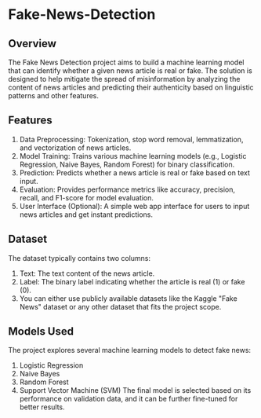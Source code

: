 # Fake-News-Detection

## Overview

The Fake News Detection project aims to build a machine learning model that can identify whether a given news article is real or fake. The solution is designed to help mitigate the spread of misinformation by analyzing the content of news articles and predicting their authenticity based on linguistic patterns and other features.

## Features

1) Data Preprocessing: Tokenization, stop word removal, lemmatization, and vectorization of news articles.
2) Model Training: Trains various machine learning models (e.g., Logistic Regression, Naive Bayes, Random Forest) for binary classification.
3) Prediction: Predicts whether a news article is real or fake based on text input.
4) Evaluation: Provides performance metrics like accuracy, precision, recall, and F1-score for model evaluation.
5) User Interface (Optional): A simple web app interface for users to input news articles and get instant predictions.

## Dataset

The dataset typically contains two columns:

1) Text: The text content of the news article.
2) Label: The binary label indicating whether the article is real (1) or fake (0).
3) You can either use publicly available datasets like the Kaggle "Fake News" dataset or any other dataset that fits the project scope.

## Models Used

The project explores several machine learning models to detect fake news:

1) Logistic Regression
2) Naive Bayes
3) Random Forest
4) Support Vector Machine (SVM)
The final model is selected based on its performance on validation data, and it can be further fine-tuned for better results.

